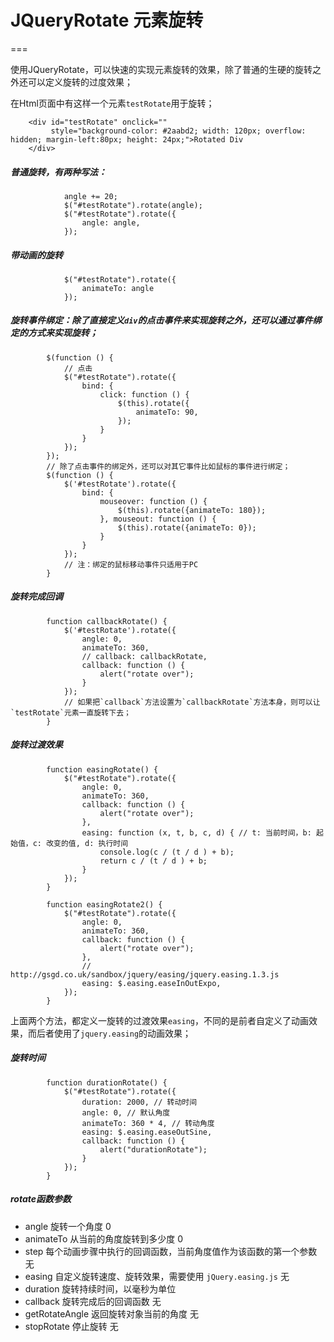 # JQueryRotate 元素旋转
===

使用JQueryRotate，可以快速的实现元素旋转的效果，除了普通的生硬的旋转之外还可以定义旋转的过度效果；

在Html页面中有这样一个元素`testRotate`用于旋转；
```
    <div id="testRotate" onclick=""
         style="background-color: #2aabd2; width: 120px; overflow: hidden; margin-left:80px; height: 24px;">Rotated Div
    </div>
```

##### 普通旋转，有两种写法：
```
            angle += 20;
            $("#testRotate").rotate(angle);
            $("#testRotate").rotate({
                angle: angle,
            });
```
##### 带动画的旋转
```
            $("#testRotate").rotate({
                animateTo: angle
            });
```
##### 旋转事件绑定：除了直接定义`div`的点击事件来实现旋转之外，还可以通过事件绑定的方式来实现旋转；
```
        $(function () {
        	// 点击
            $("#testRotate").rotate({
                bind: {
                    click: function () {
                        $(this).rotate({
                            animateTo: 90,
                        });
                    }
                }
            });
        });
        // 除了点击事件的绑定外，还可以对其它事件比如鼠标的事件进行绑定；
        $(function () {
            $('#testRotate').rotate({
                bind: {
                    mouseover: function () {
                        $(this).rotate({animateTo: 180});
                    }, mouseout: function () {
                        $(this).rotate({animateTo: 0});
                    }
                }
            });
            // 注：绑定的鼠标移动事件只适用于PC
        }
```
##### 旋转完成回调
```
        function callbackRotate() {
            $('#testRotate').rotate({
                angle: 0,
                animateTo: 360,
                // callback: callbackRotate,
                callback: function () {
                    alert("rotate over");
                }
            });
            // 如果把`callback`方法设置为`callbackRotate`方法本身，则可以让`testRotate`元素一直旋转下去；
        }
```
##### 旋转过渡效果
```
        function easingRotate() {
            $("#testRotate").rotate({
                angle: 0,
                animateTo: 360,
                callback: function () {
                    alert("rotate over");
                },
                easing: function (x, t, b, c, d) { // t: 当前时间，b: 起始值，c: 改变的值, d: 执行时间
                    console.log(c / (t / d ) + b);
                    return c / (t / d ) + b;
                }
            });
        }

        function easingRotate2() {
            $("#testRotate").rotate({
                angle: 0,
                animateTo: 360,
                callback: function () {
                    alert("rotate over");
                },
                // http://gsgd.co.uk/sandbox/jquery/easing/jquery.easing.1.3.js
                easing: $.easing.easeInOutExpo,
            });
        }
```
上面两个方法，都定义一旋转的过渡效果`easing`，不同的是前者自定义了动画效果，而后者使用了`jquery.easing`的动画效果；

##### 旋转时间
```
        function durationRotate() {
            $("#testRotate").rotate({
                duration: 2000, // 转动时间
                angle: 0, // 默认角度
                animateTo: 360 * 4, // 转动角度
                easing: $.easing.easeOutSine,
                callback: function () {
                    alert("durationRotate");
                }
            });
        }
```

##### rotate函数参数
- angle 旋转一个角度 0
- animateTo 从当前的角度旋转到多少度 0
- step 每个动画步骤中执行的回调函数，当前角度值作为该函数的第一个参数 无
- easing 自定义旋转速度、旋转效果，需要使用 `jQuery.easing.js` 无
- duration 旋转持续时间，以毫秒为单位
- callback 旋转完成后的回调函数 无
- getRotateAngle 返回旋转对象当前的角度 无
- stopRotate 停止旋转 无

